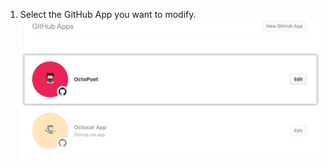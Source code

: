 1. Select the GitHub App you want to modify. ![Seleção de aplicativo](/assets/images/github-apps/github_apps_select-app.png)
